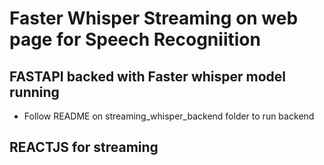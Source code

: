 # Faster Whisper Streaming on web page for Speech Recogniition
## FASTAPI backed with Faster whisper model running 
- Follow README on streaming_whisper_backend folder to run backend

## REACTJS for streaming